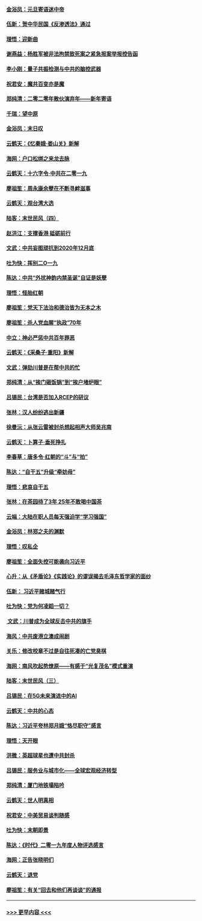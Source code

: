 #### [金浴凤：元旦寄语迷中帝](../pages/nsc993/n11761788.md?t=01021433) 
#### [伍新：贺中华民国《反渗透法》通过](../pages/nsc993/n11761994.md?t=01021433) 
#### [理悟：迎新曲](../pages/nsc993/n11761152.md?t=01021433) 
#### [谢燕益：杨胜军被非法拘禁致死案之紧急报案举报控告函](../pages/nsc993/n11756134.md?t=01021433) 
#### [李小刚：量子共振检测与中共的脑控武器](../pages/nsc993/n11754518.md?t=01021433) 
#### [祝君安：魔共百变亦是魔](../pages/nsc993/n11754469.md?t=01021433) 
#### [郑纯清：二零二零年散伙演弃年——新年寄语](../pages/nsc993/n11754195.md?t=01021433) 
#### [千瑞：望中原](../pages/nsc993/n11754159.md?t=01021433) 
#### [金浴凤：末日叹](../pages/nsc993/n11752359.md?t=01021433) 
#### [云鹤天：《忆秦娥‧娄山关》新解](../pages/nsc993/n11752348.md?t=01021433) 
#### [海网：户口松绑之来龙去脉](../pages/nsc993/n11752328.md?t=01021433) 
#### [云鹤天：十六字令‧中共在二零一九](../pages/nsc993/n11752305.md?t=01021433) 
#### [廖祖笙：周永康余孽在不断寻衅滋事](../pages/nsc993/n11751013.md?t=01021433) 
#### [云鹤天：观台湾大选](../pages/nsc993/n11751007.md?t=01021433) 
#### [陆客：末世民风（四）](../pages/nsc993/n11749203.md?t=01021433) 
#### [赵洪江：支撑香港 砥砺前行](../pages/nsc993/n11748482.md?t=01021433) 
#### [文武：中共妄图顽抗到2020年12月底](../pages/nsc993/n11748446.md?t=01021433) 
#### [吐为快：挥别二O一九](../pages/nsc993/n11748411.md?t=01021433) 
#### [陈达：中共“外扰神韵内禁圣诞”自证是妖孽](../pages/nsc993/n11748226.md?t=01021433) 
#### [理悟：怪胎红朝](../pages/nsc993/n11748206.md?t=01021433) 
#### [廖祖笙：党天下法治和德治皆为无本之木](../pages/nsc993/n11748135.md?t=01021433) 
#### [廖祖笙：杀人党血腥“执政”70年](../pages/nsc993/n11745144.md?t=01021433) 
#### [中立：神必严惩中共百年罪恶](../pages/nsc993/n11744970.md?t=01021433) 
#### [云鹤天：《采桑子‧重阳》新解](../pages/nsc993/n11744948.md?t=01021433) 
#### [文武：弹劾川普是在帮中共的忙](../pages/nsc993/n11744758.md?t=01021433) 
#### [郑纯清：从“挨门砸饭锅”到“挨户堵炉眼”](../pages/nsc993/n11744745.md?t=01021433) 
#### [吕锡民：台湾是否加入RCEP的研议](../pages/nsc993/n11744701.md?t=01021433) 
#### [张林：汉人纷纷逃出新疆](../pages/nsc993/n11743530.md?t=01021433) 
#### [徐曼沅：从张云雷被封杀想起相声大师吴兆南](../pages/nsc993/n11741816.md?t=01021433) 
#### [云鹤天：卜算子‧垂死挣扎](../pages/nsc993/n11739956.md?t=01021433) 
#### [李春草：唐多令‧红朝的“斗”与“拍”](../pages/nsc993/n11739830.md?t=01021433) 
#### [陈达：“自干五”升级“牵妨母”](../pages/nsc993/n11739724.md?t=01021433) 
#### [理悟：悲哀自干五](../pages/nsc993/n11739547.md?t=01021433) 
#### [张林：在茶园待了3年 25年不敢喝中国茶](../pages/nsc993/n11739240.md?t=01021433) 
#### [云端：大陆在职人员每天强迫学“学习强国”](../pages/nsc993/n11738735.md?t=01021433) 
#### [金浴凤：林郑之夫的渊默](../pages/nsc993/n11737735.md?t=01021433) 
#### [理悟：叹私企](../pages/nsc993/n11737715.md?t=01021433) 
#### [廖祖笙：全面失控可能袭向习近平](../pages/nsc993/n11737704.md?t=01021433) 
#### [心升：从《矛盾论》《实践论》的谬误揭去毛泽东哲学家的面纱](../pages/nsc993/n11736962.md?t=01021433) 
#### [伍新： 习近平赌城赌气行](../pages/nsc993/n11736929.md?t=01021433) 
#### [吐为快：党为何凌蹈一切？](../pages/nsc993/n11736915.md?t=01021433) 
#### [ 文武：川普成为全球反击中共的旗手](../pages/nsc993/n11736882.md?t=01021433) 
#### [海风：中共废港立澳成闹剧](../pages/nsc993/n11735857.md?t=01021433) 
#### [关乐：修改校章不过是自往死凑的亡党臭棋](../pages/nsc993/n11735097.md?t=01021433) 
#### [海网：南风吹起势燎原——有感于“光复茂名”模式重演](../pages/nsc993/n11732308.md?t=01021433) 
#### [陆客：末世民风（三）](../pages/nsc993/n11732211.md?t=01021433) 
#### [吕锡民：在5G未来演进中的AI](../pages/nsc993/n11730010.md?t=01021433) 
#### [云鹤天：中共的心态](../pages/nsc993/n11729906.md?t=01021433) 
#### [陈达：习近平夸林郑月娥“恪尽职守”感言](../pages/nsc993/n11729881.md?t=01021433) 
#### [理悟：天开眼](../pages/nsc993/n11729699.md?t=01021433) 
#### [洪微：英超球星也遭中共封杀](../pages/nsc993/n11727243.md?t=01021433) 
#### [吕锡民：服务业与城市化——全球宏观经济转型](../pages/nsc993/n11725845.md?t=01021433) 
#### [郑纯清：厦门地铁塌陷吟](../pages/nsc993/n11725813.md?t=01021433) 
#### [云鹤天：世人明真相](../pages/nsc993/n11725621.md?t=01021433) 
#### [祝君安：中美贸易谈判随感](../pages/nsc993/n11725609.md?t=01021433) 
#### [吐为快：末朝即景](../pages/nsc993/n11723365.md?t=01021433) 
#### [陈达：《时代》二零一九年度人物评选感言](../pages/nsc993/n11723337.md?t=01021433) 
#### [海网：正告张晓明们](../pages/nsc993/n11723228.md?t=01021433) 
#### [云鹤天：退党](../pages/nsc993/n11723056.md?t=01021433) 
#### [廖祖笙：有关“回去和他们再谈谈”的通报](../pages/nsc993/n11722442.md?t=01021433) 

----
#### [ >>> 更早内容 <<< ](../indexes/nsc993-earlier.md)
